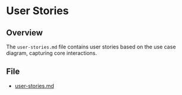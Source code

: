 
# User Stories

## Overview
The `user-stories.md` file contains user stories based on the use case diagram, capturing core interactions.

## File
- [user-stories.md](user-stories.md)


```
